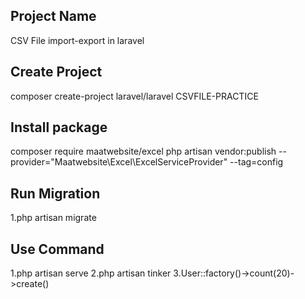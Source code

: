 ## Project Name

CSV File import-export in laravel

## Create Project

composer create-project laravel/laravel CSVFILE-PRACTICE

## Install package

composer require maatwebsite/excel
php artisan vendor:publish --provider="Maatwebsite\Excel\ExcelServiceProvider" --tag=config

## Run Migration

1.php artisan migrate

## Use Command

1.php artisan serve
2.php artisan tinker
3.User::factory()->count(20)->create()
